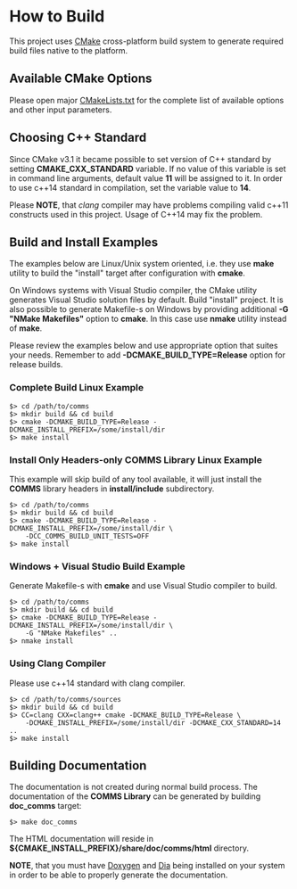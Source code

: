 # How to Build

This project uses [CMake](https://cmake.org) cross-platform build system to
generate required build files native to the platform.

## Available CMake Options
Please open major [CMakeLists.txt](../CMakeLists.txt) for the complete list
of available options and other input parameters.

## Choosing C++ Standard

Since CMake v3.1 it became possible to set version of C++ standard by setting
**CMAKE_CXX_STANDARD** variable. If no value of this variable is set in command
line arguments, default value **11** will be assigned to it. In order to use
c++14 standard in compilation, set the variable value to **14**. 

Please **NOTE**, that _clang_ compiler may have problems compiling valid c++11 
constructs used in this project. Usage of C++14 may fix the problem.

## Build and Install Examples

The examples below are Linux/Unix system oriented, i.e. they use **make** utility
to build the "install" target after configuration with **cmake**. 

On Windows
systems with Visual Studio compiler, the CMake utility generates Visual Studio
solution files by default. Build "install" project. It is also possible to 
generate Makefile-s on Windows by providing additional **-G "NMake Makefiles"** option
to **cmake**. In this case use **nmake** utility instead of **make**.

Please review the examples below and use appropriate option that suites your
needs. Remember to add **-DCMAKE_BUILD_TYPE=Release** option for release
builds.

### Complete Build Linux Example
```
$> cd /path/to/comms
$> mkdir build && cd build
$> cmake -DCMAKE_BUILD_TYPE=Release -DCMAKE_INSTALL_PREFIX=/some/install/dir 
$> make install 
```

### Install Only Headers-only **COMMS** Library Linux Example
This example will skip build of any tool available, it will just install 
the **COMMS** library headers in **install/include** subdirectory.

```
$> cd /path/to/comms
$> mkdir build && cd build
$> cmake -DCMAKE_BUILD_TYPE=Release -DCMAKE_INSTALL_PREFIX=/some/install/dir \
    -DCC_COMMS_BUILD_UNIT_TESTS=OFF 
$> make install 
```
### Windows + Visual Studio Build Example
Generate Makefile-s with **cmake** and use Visual Studio compiler to build.

```
$> cd /path/to/comms
$> mkdir build && cd build
$> cmake -DCMAKE_BUILD_TYPE=Release -DCMAKE_INSTALL_PREFIX=/some/install/dir \
    -G "NMake Makefiles" ..
$> nmake install 
```

### Using Clang Compiler
Please use c++14 standard with clang compiler.

```
$> cd /path/to/comms/sources
$> mkdir build && cd build
$> CC=clang CXX=clang++ cmake -DCMAKE_BUILD_TYPE=Release \
    -DCMAKE_INSTALL_PREFIX=/some/install/dir -DCMAKE_CXX_STANDARD=14 ..
$> make install 
```

## Building Documentation
The documentation is not created during normal build process. The documentation of
the **COMMS Library**
can be generated by building **doc_comms** target:

``` 
$> make doc_comms
```

The HTML documentation will reside in **${CMAKE_INSTALL_PREFIX}/share/doc/comms/html** directory.

**NOTE**, that you must have 
[Doxygen](www.doxygen.org) 
and [Dia](https://wiki.gnome.org/Apps/Dia) 
being installed on your system in order to be able to properly generate the 
documentation.


